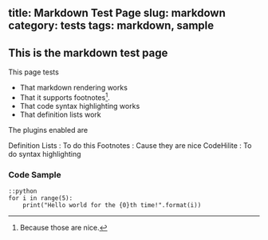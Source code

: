 title: Markdown Test Page
slug: markdown
category: tests
tags: markdown, sample
---
This is the markdown test page
------------------------------
This page tests

-   That markdown rendering works
-   That it supports footnotes[^1].
-   That code syntax highlighting works
-   That definition lists work

The plugins enabled are

Definition Lists
:   To do this
Footnotes
:   Cause they are nice
CodeHilite
:   To do syntax highlighting

[^1]: Because those are nice.

### Code Sample

    ::python
    for i in range(5):
        print("Hello world for the {0}th time!".format(i))
